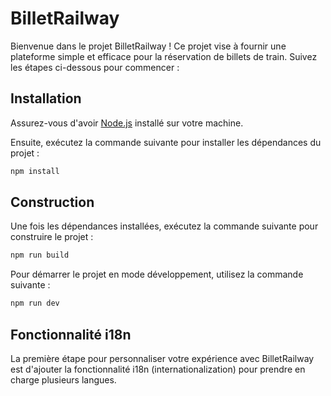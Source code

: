 # BilletRailway

Bienvenue dans le projet BilletRailway ! Ce projet vise à fournir une plateforme simple et efficace pour la réservation de billets de train. Suivez les étapes ci-dessous pour commencer :

## Installation

Assurez-vous d'avoir [Node.js](https://nodejs.org/) installé sur votre machine. 

Ensuite, exécutez la commande suivante pour installer les dépendances du projet :

```bash
npm install
```

## Construction

Une fois les dépendances installées, exécutez la commande suivante pour construire le projet :

```bash
npm run build
```

Pour démarrer le projet en mode développement, utilisez la commande suivante :

```bash
npm run dev
```

## Fonctionnalité i18n
La première étape pour personnaliser votre expérience avec BilletRailway est d'ajouter la fonctionnalité i18n (internationalization) pour prendre en charge plusieurs langues.